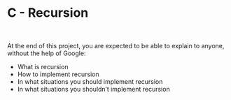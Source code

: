 <h1> C - Recursion </h1>
</br>

<p>At the end of this project, you are expected to be able to explain to anyone, without the help of Google:</p>

<ul>
  <li>What is recursion</li>
<li>How to implement recursion</li>
<li>In what situations you should implement recursion</li>
<li>In what situations you shouldn’t implement recursion</li>
  </ul>
